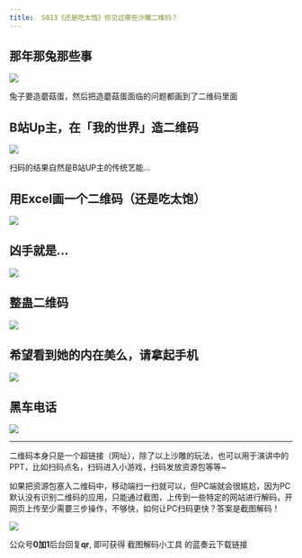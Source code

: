```yaml
---
title:  S013《还是吃太饱》你见过哪些沙雕二维码？
---
```


## 那年那兔那些事


![](https://www.v2fy.com/asset/soft-000013-code-two-qr/001.png)


兔子要造蘑菇蛋，然后把造蘑菇蛋面临的问题都画到了二维码里面

## B站Up主，在「我的世界」造二维码

![](https://www.v2fy.com/asset/soft-000013-code-two-qr/002.png)

扫码的结果自然是B站UP主的传统艺能...



## 用Excel画一个二维码（还是吃太饱）


![](https://www.v2fy.com/asset/soft-000013-code-two-qr/004.png)





## 凶手就是...


![](https://www.v2fy.com/asset/soft-000013-code-two-qr/005.jpg)



## 整蛊二维码

![](https://www.v2fy.com/asset/soft-000013-code-two-qr/006.jpg)


## 希望看到她的内在美么，请拿起手机

![](https://www.v2fy.com/asset/soft-000013-code-two-qr/007.jpg)


## 黑车电话


![](https://www.v2fy.com/asset/soft-000013-code-two-qr/008.jpg)

---

二维码本身只是一个超链接（网址），除了以上沙雕的玩法，也可以用于演讲中的PPT，比如扫码点名，扫码进入小游戏，扫码发放资源包等等~

如果把资源包塞入二维码中，移动端扫一扫就可以，但PC端就会很尴尬，因为PC默认没有识别二维码的应用，只能通过截图，上传到一些特定的网站进行解码，开网页上传至少需要三步操作，不够快，如何让PC扫码更快？答案是截图解码！

![](https://www.v2fy.com/asset/soft-000013-code-two-qr/009.gif)


公众号**0加1**后台回复**qr**, 即可获得 截图解码小工具 的蓝奏云下载链接
